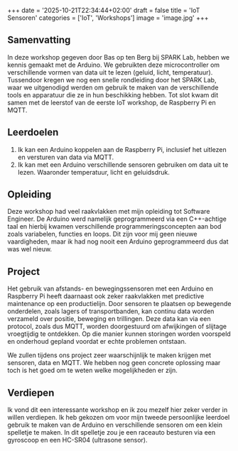 +++
date = '2025-10-21T22:34:44+02:00'
draft = false
title = 'IoT Sensoren'
categories = ['IoT', 'Workshops']
image = 'image.jpg'
+++

## Samenvatting

In deze workshop gegeven door Bas op ten Berg bij SPARK Lab, hebben we kennis gemaakt met de Arduino. We gebruikten deze microcontroller om verschillende vormen van data uit te lezen (geluid, licht, temperatuur). Tussendoor kregen we nog een snelle rondleiding door het SPARK Lab, waar we uitgenodigd werden om gebruik te maken van de verschillende tools en apparatuur die ze in hun beschikking hebben. Tot slot kwam dit samen met de leerstof van de eerste IoT workshop, de Raspberry Pi en MQTT.

## Leerdoelen

1. Ik kan een Arduino koppelen aan de Raspberry Pi, inclusief het uitlezen en versturen van data via MQTT.
2. Ik kan met een Arduino verschillende sensoren gebruiken om data uit te lezen. Waaronder temperatuur, licht en geluidsdruk.

## Opleiding

Deze workshop had veel raakvlakken met mijn opleiding tot Software Engineer. De Arduino werd namelijk geprogrammeerd via een C++-achtige taal en hierbij kwamen verschillende programmeringsconcepten aan bod zoals variabelen, functies en loops. Dit zijn voor mij geen nieuwe vaardigheden, maar ik had nog nooit een Arduino geprogrammeerd dus dat was wel nieuw.

## Project

Het gebruik van afstands- en bewegingssensoren met een Arduino en Raspberry Pi heeft daarnaast ook zeker raakvlakken met predictive maintenance op een productielijn. Door sensoren te plaatsen op bewegende onderdelen, zoals lagers of transportbanden, kan continu data worden verzameld over positie, beweging en trillingen. Deze data kan via een protocol, zoals dus MQTT, worden doorgestuurd om afwijkingen of slijtage vroegtijdig te ontdekken. Op die manier kunnen storingen worden voorspeld en onderhoud gepland voordat er echte problemen ontstaan.

We zullen tijdens ons project zeer waarschijnlijk te maken krijgen met sensoren, data en MQTT. We hebben nog geen concrete oplossing maar toch is het goed om te weten welke mogelijkheden er zijn.

## Verdiepen

Ik vond dit een interessante workshop en ik zou mezelf hier zeker verder in willen verdiepen. Ik heb gekozen om voor mijn tweede persoonlijke leerdoel gebruik te maken van de Arduino en verschillende sensoren om een klein spelletje te maken. In dit spelletje zou je een raceauto besturen via een gyroscoop en een HC-SR04 (ultrasone sensor).
